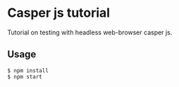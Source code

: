 # Casper js tutorial

Tutorial on testing with headless web-browser casper js.

## Usage

```
$ npm install
$ npm start
```
